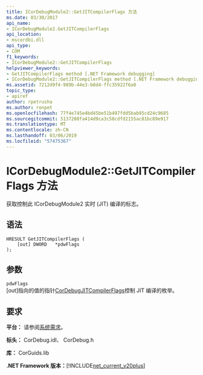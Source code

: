 ```yaml
---
title: ICorDebugModule2::GetJITCompilerFlags 方法
ms.date: 03/30/2017
api_name:
- ICorDebugModule2.GetJITCompilerFlags
api_location:
- mscordbi.dll
api_type:
- COM
f1_keywords:
- ICorDebugModule2::GetJITCompilerFlags
helpviewer_keywords:
- GetJITCompilerFlags method [.NET Framework debugging]
- ICorDebugModule2::GetJITCompilerFlags method [.NET Framework debugging]
ms.assetid: 7212d9f4-989b-44e3-b8d4-ffc35922f6a0
topic_type:
- apiref
author: rpetrusha
ms.author: ronpet
ms.openlocfilehash: 77f4e745e4bd45be51b497fdd5bab95cd24c9685
ms.sourcegitcommit: 5137208fa414d9ca3c58cdfd2155ac81bc89e917
ms.translationtype: MT
ms.contentlocale: zh-CN
ms.lasthandoff: 03/06/2019
ms.locfileid: "57475367"
---
```

# <a name="icordebugmodule2getjitcompilerflags-method"></a>ICorDebugModule2::GetJITCompilerFlags 方法
获取控制此 ICorDebugModule2 实时 (JIT) 编译的标志。  
  
## <a name="syntax"></a>语法  
  
```  
HRESULT GetJITCompilerFlags (  
    [out] DWORD   *pdwFlags  
);  
```  
  
## <a name="parameters"></a>参数  
 `pdwFlags`  
 [out]指向的值的指针[CorDebugJITCompilerFlags](../../../../docs/framework/unmanaged-api/debugging/cordebugjitcompilerflags-enumeration.md)控制 JIT 编译的枚举。  
  
## <a name="requirements"></a>要求  
 **平台：** 请参阅[系统需求](../../../../docs/framework/get-started/system-requirements.md)。  
  
 **标头：** CorDebug.idl、 CorDebug.h  
  
 **库：** CorGuids.lib  
  
 **.NET Framework 版本：**[!INCLUDE[net_current_v20plus](../../../../includes/net-current-v20plus-md.md)]
